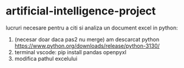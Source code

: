 # artificial-intelligence-project
lucruri necesare pentru a citi si analiza un document excel in python:
1. (necesar doar daca pas2 nu merge) am descarcat python https://www.python.org/downloads/release/python-3130/ 
2. terminal vscode: pip install pandas openpyxl
3. modifica pathul excelului
